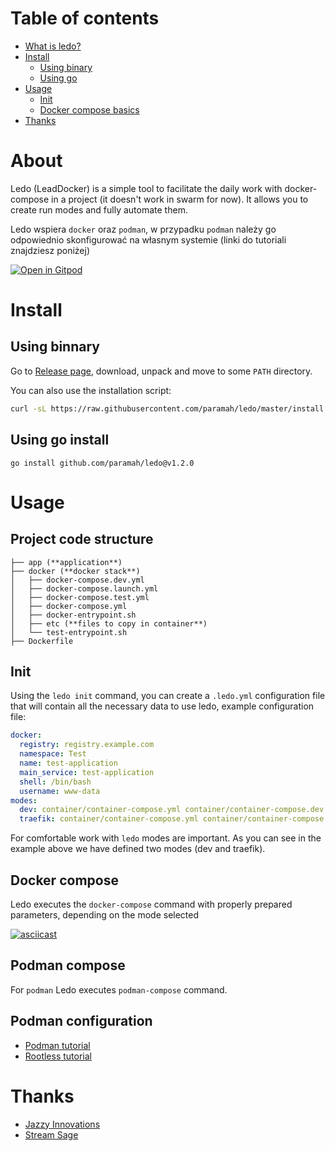 # Table of contents

- [What is ledo?](#about)
- [Install](#install)
  - [Using binary](#using-binnary)
  - [Using go](#using-go-install)
- [Usage](#usage)
  - [Init](#init)
  - [Docker compose basics](#docker-compose)
- [Thanks](#thanks)

# About

Ledo (LeadDocker) is a simple tool to facilitate the daily work with docker-compose in a project (it doesn't work in swarm for now). It allows you to create run modes and fully automate them.

Ledo wspiera `docker` oraz `podman`, w przypadku `podman` należy go odpowiednio skonfigurować na własnym systemie (linki do tutoriali znajdziesz poniżej)

[![Open in Gitpod](https://gitpod.io/button/open-in-gitpod.svg)](https://gitpod.io/#https://github.com/paramah/ledo)

# Install

## Using binnary

Go to [Release page](https://github.com/paramah/ledo/releases), download, unpack and move to some `PATH` directory.

You can also use the installation script:

```bash
curl -sL https://raw.githubusercontent.com/paramah/ledo/master/install.sh | sudo sh
```

## Using go install

```
go install github.com/paramah/ledo@v1.2.0
```

# Usage

## Project code structure

```
├── app (**application**)
├── docker (**docker stack**)
│   ├── docker-compose.dev.yml
│   ├── docker-compose.launch.yml
│   ├── docker-compose.test.yml
│   ├── docker-compose.yml
│   ├── docker-entrypoint.sh
│   ├── etc (**files to copy in container**)
│   └── test-entrypoint.sh
├── Dockerfile
```

## Init

Using the `ledo init` command, you can create a `.ledo.yml` configuration file that will contain all the necessary data to use ledo, example configuration file:

```yaml
docker:
  registry: registry.example.com
  namespace: Test
  name: test-application
  main_service: test-application
  shell: /bin/bash
  username: www-data
modes:
  dev: container/container-compose.yml container/container-compose.dev.yml
  traefik: container/container-compose.yml container/container-compose.traefik.yml
```

For comfortable work with `ledo` modes are important. As you can see in the example above we have defined two modes (dev and traefik).

## Docker compose

Ledo executes the `docker-compose` command with properly prepared parameters, depending on the mode selected

[![asciicast](https://asciinema.org/a/fPVl1wmtZpZXnPl3ZazoenUhD.png)](https://asciinema.org/a/fPVl1wmtZpZXnPl3ZazoenUhD)

## Podman compose

For `podman` Ledo executes `podman-compose` command.

## Podman configuration

- [Podman tutorial](https://github.com/containers/podman/blob/main/docs/tutorials/podman_tutorial.md)
- [Rootless tutorial](https://github.com/containers/podman/blob/main/docs/tutorials/rootless_tutorial.md)

# Thanks

- [Jazzy Innovations](https://jazzy.pro)
- [Stream Sage](https://streamsage.io)
